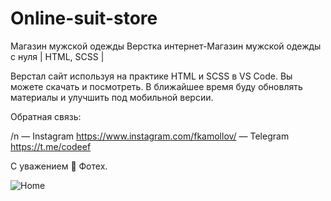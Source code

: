 # Online-suit-store

Магазин мужской одежды
Верстка интернет-Магазин мужской одежды с нуля | HTML, SCSS |

Верстал сайт используя на практике HTML и SCSS в VS Code. 
Вы можете скачать и посмотреть. В ближайшее время буду обновлять материалы и улучшить под мобильной версии.

Обратная связь:

/n — Instagram  https://www.instagram.com/fkamollov/ 
— Telegram   https://t.me/codeef


С уважением 🌿
Фотех.

![Home](https://user-images.githubusercontent.com/55693215/103431700-8079ec00-4be5-11eb-8939-51809596eb50.png)
